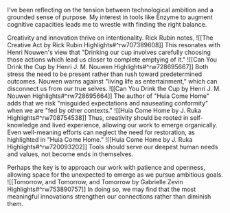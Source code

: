 I've been reflecting on the tension between technological ambition and a grounded sense of purpose. My interest in tools like Enzyme to augment cognitive capacities leads me to wrestle with finding the right balance.

Creativity and innovation thrive on intentionality. Rick Rubin notes, ![[The Creative Act by Rick Rubin Highlights#^rw707389608]] This resonates with Henri Nouwen's view that "Drinking our cup involves carefully choosing those actions which lead us closer to complete emptying of it." ![[Can You Drink the Cup by Henri J. M. Nouwen Highlights#^rw728695667]] Both stress the need to be present rather than rush toward predetermined outcomes. Nouwen warns against "living life as entertainment," which can disconnect us from our true selves. ![[Can You Drink the Cup by Henri J. M. Nouwen Highlights#^rw728695664]] The author of "Huia Come Home" adds that we risk "misguided expectations and nauseating conformity" when we are "fed by other contexts." ![[Huia Come Home by J. Ruka Highlights#^rw708754538]] Thus, creativity should be rooted in self-knowledge and lived experience, allowing our work to emerge organically. Even well-meaning efforts can neglect the need for restoration, as highlighted in "Huia Come Home." ![[Huia Come Home by J. Ruka Highlights#^rw720093202]] Tools should serve our deepest human needs and values, not become ends in themselves.

Perhaps the key is to approach our work with patience and openness, allowing space for the unexpected to emerge as we pursue ambitious goals. ![[Tomorrow, and Tomorrow, and Tomorrow by Gabrielle Zevin Highlights#^rw753890757]] In doing so, we may find that the most meaningful innovations strengthen our connections rather than diminish them.
